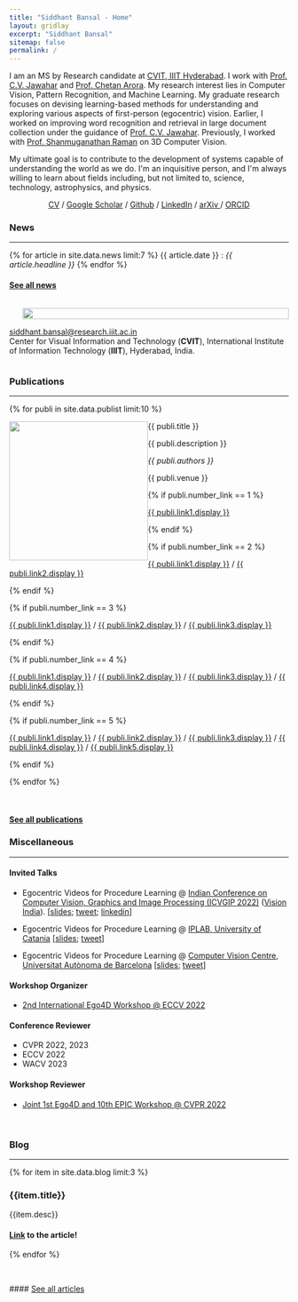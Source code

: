 ```yaml
---
title: "Siddhant Bansal - Home"
layout: gridlay
excerpt: "Siddhant Bansal"
sitemap: false
permalink: /
---
```


<div class="container-fluid">

<div class="row">

<div class="col-sm-8">

I am an MS by Research candidate at <a href="http://cvit.iiit.ac.in">CVIT, IIIT Hyderabad</a>. I work with <a href="https://faculty.iiit.ac.in/~jawahar/index.html">Prof. C.V. Jawahar</a> and <a href='https://www.cse.iitd.ac.in/~chetan/'>Prof. Chetan Arora</a>.
My research interest lies in Computer Vision, Pattern Recognition, and Machine Learning. My graduate research focuses on devising learning-based methods for understanding and exploring various aspects of first-person (egocentric) vision. Earlier, I worked on improving word recognition and retrieval in large document collection under the guidance of <a href="https://faculty.iiit.ac.in/~jawahar/index.html">Prof. C.V. Jawahar</a>. Previously, I worked with <a href='https://people.iitgn.ac.in/~shanmuga/'>Prof. Shanmuganathan Raman</a> on 3D Computer Vision.

My ultimate goal is to contribute to the development of systems capable of understanding the world as we do. I'm an inquisitive person, and I'm always willing to learn about fields including, but not limited to, science, technology, astrophysics, and physics.

<p align="center">
  <a href="./docs/Siddhant_Bansal.pdf">CV</a> /
  <a href="https://scholar.google.com/citations?hl=en&user=ciok5VwAAAAJ">Google Scholar</a> /
  <a href="https://github.com/Sid2697">Github</a> /
  <a href="https://www.linkedin.com/in/siddhant-bansal/">LinkedIn</a> /
  <a href="https://arxiv.org/a/bansal_s_1.html"> arXiv </a> /
  <a href="https://orcid.org/0000-0003-2636-0066">ORCID</a>
</p>

### News
****
{% for article in site.data.news limit:7 %}
{{ article.date }} :
<em>{{ article.headline }}</em>
{% endfor %}
#### <a href="{{ site.url }}{{ site.baseurl }}/allnews.html">See all news</a>

</div>

<div class="col-sm-4" style="display:table-cell; vertical-align:middle; text-align:left">

  <ul style="overflow: hidden">
  <img src="{{ site.url }}{{ site.baseurl }}/images/profile_pic.jpeg" class="img-responsive" width="100%" />
  </ul>

  <!-- <br clear="all" /> -->

  <A HREF="mailto:siddhant.bansal@research.iiit.ac.in">siddhant.bansal@research.iiit.ac.in</A> <br>
  Center for Visual Information and Technology (<b>CVIT</b>), 
  International Institute of Information Technology (<b>IIIT</b>),
  Hyderabad, India.<br>


</div>

</div>
</div>

<div class="col-sm-12">

### Publications
****

{% for publi in site.data.publist limit:10 %}

<div class="col-sm-11 clearfix">
 <div class="well">
 <pubtit>{{ publi.title }}</pubtit>

 <img src="{{ site.url }}{{ site.baseurl }}/images/pubpic/{{ publi.image }}" class="img-responsive" width="250px" style="float: left" />

 <p>{{ publi.description }}</p>

 <p><em>{{ publi.authors }}</em></p>

 <p>{{ publi.venue }}</p>

 {% if publi.number_link == 1 %}
 <p><a href="{{ publi.link1.url }}">{{ publi.link1.display }}</a></p>
 {% endif %}

 {% if publi.number_link == 2 %}
 <p><a href="{{ publi.link1.url }}">{{ publi.link1.display }}</a>
 /
 <a href="{{ publi.link2.url }}">{{ publi.link2.display }}</a></p>
 {% endif %}

 {% if publi.number_link == 3 %}
 <p><a href="{{ publi.link1.url }}">{{ publi.link1.display }}</a>
 /
 <a href="{{ publi.link2.url }}">{{ publi.link2.display }}</a>
 /
 <a href="{{ publi.link3.url }}">{{ publi.link3.display }}</a></p>
 {% endif %}

 {% if publi.number_link == 4 %}
 <p><a href="{{ publi.link1.url }}">{{ publi.link1.display }}</a>
 /
 <a href="{{ publi.link2.url }}">{{ publi.link2.display }}</a>
 /
 <a href="{{ publi.link3.url }}">{{ publi.link3.display }}</a>
 /
 <a href="{{ publi.link4.url }}">{{ publi.link4.display }}</a></p>
 {% endif %}

 {% if publi.number_link == 5 %}
 <p><a href="{{ publi.link1.url }}">{{ publi.link1.display }}</a>
 /
 <a href="{{ publi.link2.url }}">{{ publi.link2.display }}</a>
 /
 <a href="{{ publi.link3.url }}">{{ publi.link3.display }}</a>
 /
 <a href="{{ publi.link4.url }}">{{ publi.link4.display }}</a>
 /
 <a href="{{ publi.link5.url }}">{{ publi.link5.display }}</a></p>
 {% endif %}

 </div>
</div>

{% endfor %}

<br clear="all"/>

#### <a href="{{ site.url }}{{ site.baseurl }}/publications">See all publications</a>

</div>

<div class="col-sm-12">

### Miscellaneous
****
#### Invited Talks

* Egocentric Videos for Procedure Learning @ [Indian Conference on Computer Vision, Graphics and Image Processing (ICVGIP 2022)](https://events.iitgn.ac.in/2022/icvgip/index.html) ([Vision India](https://events.iitgn.ac.in/2022/icvgip/vision_india.html)). [[slides](https://iiitaphyd-my.sharepoint.com/:p:/g/personal/siddhant_bansal_research_iiit_ac_in/EbxapAwL-hxCjJyEMYa8aXgBHeKsYTbhqonfQzT0hUIltg?e=W9z8Ki); [tweet](https://twitter.com/Sid__Bansal/status/1602165700424273920?s=20&t=BOQDMb1dCMppgcCjHaA9KA); [linkedin](https://www.linkedin.com/posts/siddhant-bansal_icvgip2022-eccv2022-activity-7007934958484746240-wBva?utm_source=share&utm_medium=member_desktop)]

* Egocentric Videos for Procedure Learning @ [IPLAB, University of Catania](https://iplab.dmi.unict.it/fpv/) [[slides](https://iiitaphyd-my.sharepoint.com/:p:/g/personal/siddhant_bansal_research_iiit_ac_in/ERc_foZHgKZEnG9xhQKvXS8BWeQOgosXJCpnhM1YBad98Q?e=C4eyS4); [tweet](https://twitter.com/Sid__Bansal/status/1588149526459736064?s=20&t=CTjlbGTkjcmHUS8tbbJ0Qw)]

* Egocentric Videos for Procedure Learning @ [Computer Vision Centre, Universitat Autònoma de Barcelona](http://www.cvc.uab.es) [[slides](https://iiitaphyd-my.sharepoint.com/:p:/g/personal/siddhant_bansal_research_iiit_ac_in/EX5YUA772apKte6EsNcZX4IBwVh5Xz4cmWGvDAvXmYzm2w?e=KvoTKi); [tweet](https://twitter.com/dkaratzas/status/1590723083198873604?s=20&t=EAKrnmTUI0IsHTh5mQ98Tw)]

#### Workshop Organizer

* [2nd International Ego4D Workshop @ ECCV 2022](https://ego4d-data.org/workshops/eccv22/)

#### Conference Reviewer

* CVPR 2022, 2023
* ECCV 2022
* WACV 2023

#### Workshop Reviewer

* [Joint 1st Ego4D and 10th EPIC Workshop @ CVPR 2022](https://sites.google.com/view/cvpr2022w-ego4d-epic/)

<p> &nbsp; </p>

### Blog
****
{% for item in site.data.blog limit:3 %}
### {{item.title}}
{{item.desc}}
#### <a href='{{item.link}}'>Link</a> to the article!
{% endfor %}

<p> &nbsp; </p>
#### <a href="https://sid2697.github.io/Blog_Sid">See all articles</a>

<p> &nbsp; </p>

</div>
